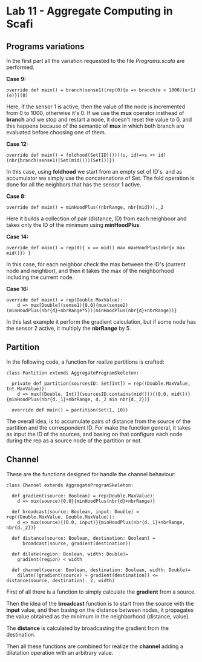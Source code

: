 # Lab 11 - Aggregate Computing in Scafi

## Programs variations

In the first part all the variation requested to the file *Programs.scala* are performed.

**Case 9:**
```
override def main() = branch(sense1)(rep(0){e => branch(e < 1000)(e+1)(e)})(0)
```

Here, if the sensor 1 is active, then the value of the node is incremented from 0 to 1000, otherwise it's 0.
If we use the **mux** operator insthead of **branch** and we stop and restart a node, it doesn't reset the value to 0, and this happens because of the semantic of **mux** in which both branch are evaluated before choosing one of them.

**Case 12:**
```
override def main() = foldhood(Set[ID]())((s, id)=>s ++ id)(nbr{branch(sense1)(Set(mid()))(Set())})
```

In this case, using **foldhood** we start from an empty set of ID's. and as accumulator we simply use the concatenations of Set. The fold operation is done for all the neighbors that has the sensor 1 active.

**Case 8:**
```
override def main() = minHoodPlus((nbrRange, nbr{mid}))._2
```

Here it builds a collection of pair (distance, ID) from each neighboor and takes only the ID of the minimum using **minHoodPlus**.

**Case 14:**
```
override def main() = rep(0){ x => mid() max maxHoodPlus(nbr{x max mid()}) }
```

In this case, for each neighbor check the max between the ID's (current node and neighbor), and then it takes the max of the neighborhood including the current node.

**Case 16:**
```
override def main() = rep(Double.MaxValue):
    d => mux[Double](sense1){0.0}{mux(sense2)(minHoodPlus(nbr{d}+nbrRange*5))(minHoodPlus(nbr{d}+nbrRange))}
```

In this last example it perform the gradient calculation, but if some node has the sensor 2 active, it multiply the **nbrRange** by 5.

## Partition

In the following code, a function for realize partitions is crafted:

```
class Partition extends AggregateProgramSkeleton:

  private def partition(sourcesID: Set[Int]) = rep((Double.MaxValue, Int.MaxValue)):
    d => mux[(Double, Int)](sourcesID.contains(mid())){(0.0, mid())}{minHoodPlus(nbr{d._1}+nbrRange, d._2 min nbr{d._2})}

  override def main() = partition(Set(1, 10))
```

The overall idea, is to accumulate pairs of distance from the source of the partition and the correspondent ID. For make the function general, it takes as input the ID of the sources,
and basing on that configure each node during the rep as a source node of the partition or not.


## Channel

These are the functions designed for handle the channel behaviour:

```
class Channel extends AggregateProgramSkeleton:

  def gradient(source: Boolean) = rep(Double.MaxValue):
    d => mux(source){0.0}{minHoodPlus(nbr{d}+nbrRange)}
    
  def broadcast(source: Boolean, input: Double) = rep((Double.MaxValue, Double.MaxValue)):
    d => mux(source){(0.0, input)}{minHoodPlus(nbr{d._1}+nbrRange, nbr{d._2})}
    
  def distance(source: Boolean, destination: Boolean) =
      broadcast(source, gradient(destination))

  def dilate(region: Boolean, width: Double)=
    gradient(region) < width

  def channel(source: Boolean, destination: Boolean, width: Double)=
    dilate((gradient(source) + gradient(destination)) <= distance(source, destination)._2, width)
```

First of all there is a function to simply calculate the **gradient** from a source.

Then the idea of the **broadcast** function is to start from the source with the **input** value, 
and then basing on the distance between nodes, it propagates the value obtained as the minimum in the neighborhood (distance, value).

The **distance** is calculated by broadcasting the gradient from the destination.

Then all these functions are combined for realize the **channel** adding a dilatation operation with an arbitrary value.